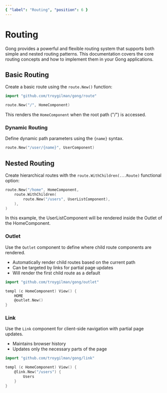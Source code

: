```yaml
---
{ "label": "Routing", "position": 6 }
---
```


# Routing

Gong provides a powerful and flexible routing system that supports both simple and nested routing patterns. This documentation covers the core routing concepts and how to implement them in your Gong applications.

## Basic Routing

Create a basic route using the `route.New()` function:

```go
import "github.com/troygilman/gong/route"

route.New("/", HomeComponent)
```

This renders the `HomeComponent` when the root path ("/") is accessed.

### Dynamic Routing

Define dynamic path parameters using the `{name}` syntax.

```go
route.New("/user/{name}", UserComponent)
```

## Nested Routing

Create hierarchical routes with the `route.WithChildren(...Route)` functional option:

```go
route.New("/home", HomeComponent,
	route.WithChildren(
		route.New("/users", UserListComponent),
	),
)
```

In this example, the UserListComponent will be rendered inside the Outlet of the HomeComponent.

### Outlet

Use the `Outlet` component to define where child route components are rendered.

- Automatically render child routes based on the current path
- Can be targeted by links for partial page updates
- Will render the first child route as a default

```go
import "github.com/troygilman/gong/outlet"

templ (c HomeComponent) View() {
    HOME
    @outlet.New()
}
```

### Link

Use the `Link` component for client-side navigation with partial page updates.

- Maintains browser history
- Updates only the necessary parts of the page

```go
import "github.com/troygilman/gong/link"

templ (c HomeComponent) View() {
	@link.New("/users") {
    	Users
	}
}
```
